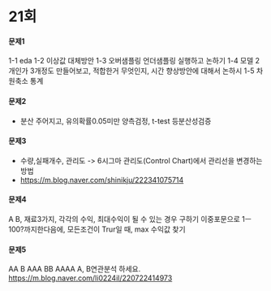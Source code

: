# 21회
#### 문제1
1-1 eda
1-2 이상값 대체방안
1-3 오버샘플링 언더샘플링 실행하고 논하기
1-4 모델 2개인가 3개정도 만들어보고, 적합한거 무엇인지, 시간 향상방안에 대해서 논하시
1-5 차원축소
통계

#### 문제2
- 분산 주어지고, 유의확률0.05미만 양측검정, t-test 등분산성검증

#### 문제3
- 수량,실패개수, 관리도 -> 6시그마 관리도(Control Chart)에서 관리선을 변경하는 방법
- https://m.blog.naver.com/shinikju/222341075714

#### 문제4
A B, 재료3가지, 각각의 수익, 최대수익이 될 수 있는 경우 구하기
이중포문으로 1ㅡ100?까지한다음에, 모든조건이 Trur일 때, max 수익값 찾기

#### 문제5 
AA B AAA BB AAAA
A, B연관분석 하세요.
https://m.blog.naver.com/li0224il/220722414973
